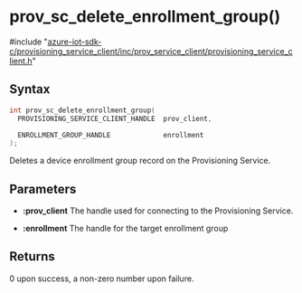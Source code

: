 # prov_sc_delete_enrollment_group()

\#include "[azure-iot-sdk-c/provisioning_service_client/inc/prov_service_client/provisioning_service_client.h](../iot-c-ref-provisioning-service-client-h.md)"  

## Syntax

```C
int prov_sc_delete_enrollment_group(
  PROVISIONING_SERVICE_CLIENT_HANDLE  prov_client,

  ENROLLMENT_GROUP_HANDLE             enrollment
);
```

Deletes a device enrollment group record on the Provisioning Service.

## Parameters
* **:prov_client** The handle used for connecting to the Provisioning Service. 

* **:enrollment** The handle for the target enrollment group

## Returns
0 upon success, a non-zero number upon failure.

